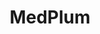 ---
title: MedPlum
description: Medplum is a headless EHR that makes it easier to build healthcare
  apps quickly with less code.
opinion: Neither good or bad, much the opposite.
link: https://www.medplum.com/
ring: trial
quadrant: platforms
businessModel: start-up-program
projectIds:
  - ensage
---